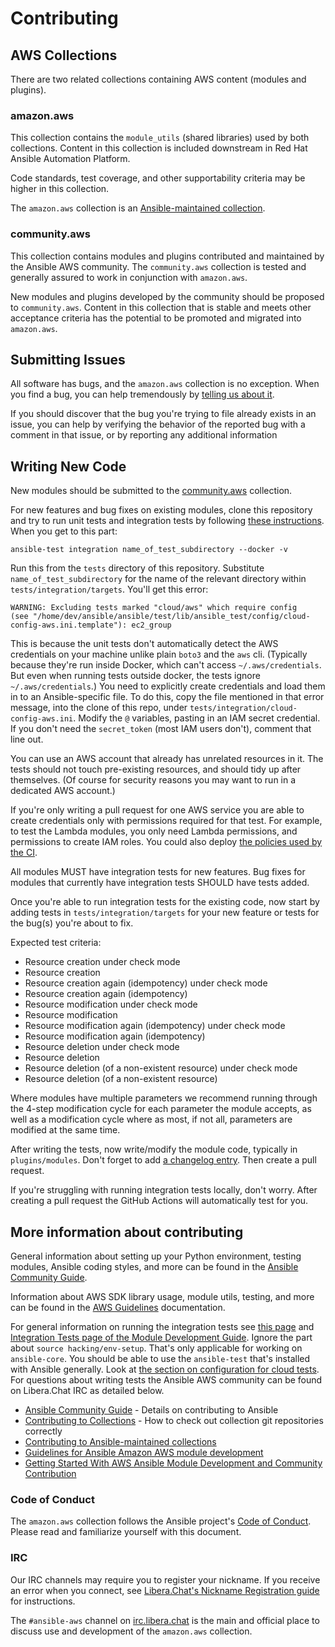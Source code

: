 # Contributing

## AWS Collections

There are two related collections containing AWS content (modules and plugins).

### amazon.aws
This collection contains the `module_utils` (shared libraries) used by both collections.
Content in this collection is included downstream in Red Hat Ansible Automation Platform.

Code standards, test coverage, and other supportability criteria may be higher in this collection.

The `amazon.aws` collection is an [Ansible-maintained collection](https://docs.ansible.com/ansible/devel/community/contributing_maintained_collections.html).

### community.aws
This collection contains modules and plugins contributed and maintained by the Ansible AWS
community.  The `community.aws` collection is tested and generally assured to work in
conjunction with `amazon.aws`.

New modules and plugins developed by the community should be proposed to `community.aws`.
Content in this collection that is stable and meets other acceptance criteria has the potential
to be promoted and migrated into `amazon.aws`.

## Submitting Issues
All software has bugs, and the `amazon.aws` collection is no exception. When you find a bug,
you can help tremendously by [telling us about it](https://github.com/ansible-collections/amazon.aws/issues/new/choose).

If you should discover that the bug you're trying to file already exists in an issue,
you can help by verifying the behavior of the reported bug with a comment in that
issue, or by reporting any additional information

## Writing New Code

New modules should be submitted to the [community.aws](https://github.com/ansible-collections/community.aws) collection.

For new features and bug fixes on existing modules,
clone this repository and try to run unit tests and integration tests by following
[these instructions](https://docs.ansible.com/ansible/latest/community/create_pr_quick_start.html).
When you get to this part:

```
ansible-test integration name_of_test_subdirectory --docker -v
```

Run this from the `tests` directory of this repository.
Substitute `name_of_test_subdirectory` for the name of the relevant directory within `tests/integration/targets`.
You'll get this error:

```
WARNING: Excluding tests marked "cloud/aws" which require config
(see "/home/dev/ansible/ansible/test/lib/ansible_test/config/cloud-config-aws.ini.template"): ec2_group
```
This is because the unit tests don't automatically detect the AWS credentials on your machine
unlike plain `boto3` and the `aws` cli.
(Typically because they're run inside Docker, which can't access `~/.aws/credentials`.
But even when running tests outside docker, the tests ignore `~/.aws/credentials`.)
You need to explicitly create credentials and load them in to an Ansible-specific file.
To do this, copy the file mentioned in that error message,
into the clone of this repo, under `tests/integration/cloud-config-aws.ini`.
Modify the `@` variables, pasting in an IAM secret credential.
If you don't need the `secret_token` (most IAM users don't), comment that line out.

You can use an AWS account that already has unrelated resources in it.
The tests should not touch pre-existing resources, and should tidy up after themselves.
(Of course for security reasons you may want to run in a dedicated AWS account.)

If you're only writing a pull request for one AWS service
you are able to create credentials only with permissions required for that test.
For example, to test the Lambda modules, you only need Lambda permissions,
and permissions to create IAM roles.
You could also deploy [the policies used by the CI](https://github.com/mattclay/aws-terminator/tree/master/aws/policy).

All modules MUST have integration tests for new features.
Bug fixes for modules that currently have integration tests SHOULD have tests added.  

Once you're able to run integration tests for the existing code,
now start by adding tests in `tests/integration/targets`
for your new feature or tests for the bug(s) you're about to fix.

Expected test criteria:
* Resource creation under check mode
* Resource creation
* Resource creation again (idempotency) under check mode
* Resource creation again (idempotency)
* Resource modification under check mode
* Resource modification
* Resource modification again (idempotency) under check mode
* Resource modification again (idempotency)
* Resource deletion under check mode
* Resource deletion
* Resource deletion (of a non-existent resource) under check mode
* Resource deletion (of a non-existent resource)

Where modules have multiple parameters we recommend running through the 4-step modification cycle for each parameter the module accepts, as well as a modification cycle where as most, if not all, parameters are modified at the same time.

After writing the tests, now write/modify the module code, typically in `plugins/modules`.
Don't forget to add [a changelog entry](https://docs.ansible.com/ansible/latest/community/collection_development_process.html#collection-changelog-fragments).
Then create a pull request.

If you're struggling with running integration tests locally, don't worry.
After creating a pull request the GitHub Actions will automatically test for you.

## More information about contributing

General information about setting up your Python environment, testing modules,
Ansible coding styles, and more can be found in the [Ansible Community Guide](
https://docs.ansible.com/ansible/latest/community/index.html).

Information about AWS SDK library usage, module utils, testing, and more can be
found in the [AWS Guidelines](https://docs.ansible.com/ansible/devel/collections/amazon/aws/docsite/dev_guidelines.html#ansible-collections-amazon-aws-docsite-dev-guide-intro)
documentation.

For general information on running the integration tests see
[this page](https://docs.ansible.com/ansible/latest/community/collection_contributors/test_index.html) and
[Integration Tests page of the Module Development Guide](https://docs.ansible.com/ansible/devel/dev_guide/testing_integration.html#non-destructive-tests).
Ignore the part about `source hacking/env-setup`. That's only applicable for working on `ansible-core`.
You should be able to use the `ansible-test` that's installed with Ansible generally.
Look at [the section on configuration for cloud tests](https://docs.ansible.com/ansible/devel/dev_guide/testing_integration.html#other-configuration-for-cloud-tests).
For questions about writing tests the Ansible AWS community can
be found on Libera.Chat IRC as detailed below.


- [Ansible Community Guide](https://docs.ansible.com/ansible/latest/community/index.html) - Details on contributing to Ansible
- [Contributing to Collections](https://docs.ansible.com/ansible/devel/dev_guide/developing_collections.html#contributing-to-collections) - How to check out collection git repositories correctly
- [Contributing to Ansible-maintained collections](https://docs.ansible.com/ansible/devel/community/contributing_maintained_collections.html#contributing-maintained-collections)
- [Guidelines for Ansible Amazon AWS module development](https://docs.ansible.com/ansible/latest/dev_guide/platforms/aws_guidelines.html)
- [Getting Started With AWS Ansible Module Development and Community Contribution](https://www.ansible.com/blog/getting-started-with-aws-ansible-module-development)


### Code of Conduct
The `amazon.aws` collection follows the Ansible project's
[Code of Conduct](https://docs.ansible.com/ansible/devel/community/code_of_conduct.html).
Please read and familiarize yourself with this document.

### IRC
Our IRC channels may require you to register your nickname. If you receive an error when you connect, see
[Libera.Chat's Nickname Registration guide](https://libera.chat/guides/registration) for instructions.

The `#ansible-aws` channel on [irc.libera.chat](https://libera.chat/) is the main and official place to discuss use and development
of the `amazon.aws` collection.
